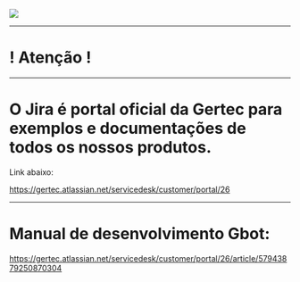 [![](https://pbs.twimg.com/media/EKzBdw7WwAQrq8J.png)](https://www.gertec.com.br/)

 ----------------------------------------------------------------------

  #                                               ! Atenção !
 
  ----------------------------------------------------------------------

# O Jira é portal oficial da Gertec para exemplos e documentações de todos os nossos produtos. 
 
 Link abaixo:
 
 https://gertec.atlassian.net/servicedesk/customer/portal/26
 
 ----------------------------------------------------------------------

# Manual de desenvolvimento Gbot:

https://gertec.atlassian.net/servicedesk/customer/portal/26/article/57943879250870304
